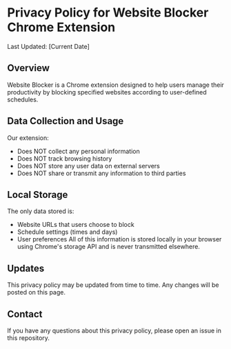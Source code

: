 # Privacy Policy for Website Blocker Chrome Extension

Last Updated: [Current Date]

## Overview
Website Blocker is a Chrome extension designed to help users manage their productivity by blocking specified websites according to user-defined schedules.

## Data Collection and Usage
Our extension:
- Does NOT collect any personal information
- Does NOT track browsing history
- Does NOT store any user data on external servers
- Does NOT share or transmit any information to third parties

## Local Storage
The only data stored is:
- Website URLs that users choose to block
- Schedule settings (times and days)
- User preferences
All of this information is stored locally in your browser using Chrome's storage API and is never transmitted elsewhere.

## Updates
This privacy policy may be updated from time to time. Any changes will be posted on this page.

## Contact
If you have any questions about this privacy policy, please open an issue in this repository.
